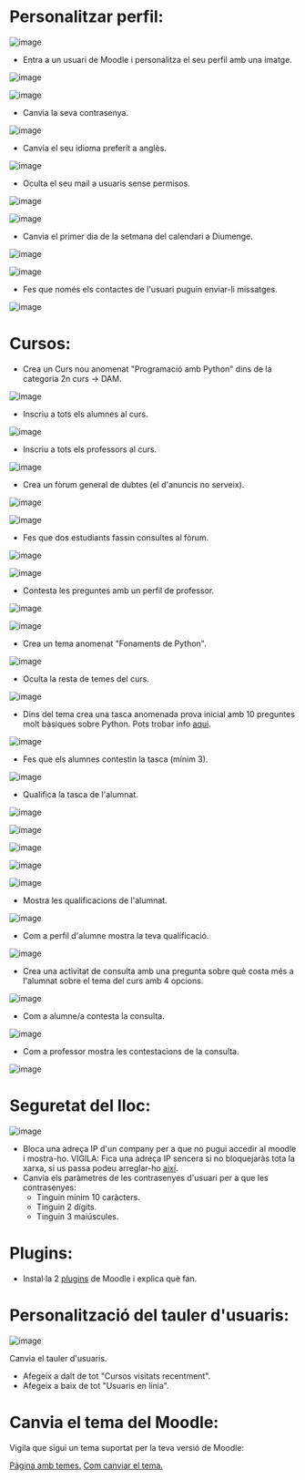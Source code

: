 # Personalitzar perfil:

![image](https://user-images.githubusercontent.com/110727546/207070729-91000a9b-782a-43ed-8f50-344d9db3ad3f.png)

- Entra a un usuari de Moodle i personalitza el seu perfil amb una imatge.

![image](https://user-images.githubusercontent.com/114162276/213467047-fce3f8a3-f60c-491c-9566-7eeb75d753bc.png)

![image](https://user-images.githubusercontent.com/114162276/213467157-1894d552-2d4b-4ada-a073-5fc873af07d6.png)

- Canvia la seva contrasenya.

![image](https://user-images.githubusercontent.com/114162276/213467447-18a74ac1-3af8-4b4f-8edd-45ca7f948122.png)

- Canvia el seu idioma preferit a anglès.

![image](https://user-images.githubusercontent.com/114162276/213468126-9614705a-b60a-4dfd-a27b-1053f8012a30.png)

- Oculta el seu mail a usuaris sense permisos.

![image](https://user-images.githubusercontent.com/114162276/213468377-35c0061f-4a99-4585-8852-56c4ded7c12e.png)

![image](https://user-images.githubusercontent.com/114162276/213468462-a013895b-a4cd-4294-9693-1b018b086d20.png)

- Canvia el primer dia de la setmana del calendari a Diumenge.

![image](https://user-images.githubusercontent.com/114162276/213469825-618aaf50-7159-48ec-85a7-f97671617f38.png)

![image](https://user-images.githubusercontent.com/114162276/213469912-d9991eed-95bf-4c49-80d1-010c67134cd8.png)

- Fes que només els contactes de l'usuari puguin enviar-li missatges.

![image](https://user-images.githubusercontent.com/114162276/213470192-5cc96bac-f011-454e-a405-a6aa14de3505.png)

# Cursos:

- Crea un Curs nou anomenat "Programació amb Python" dins de la categoria 2n curs -> DAM.

![image](https://user-images.githubusercontent.com/114162276/213471014-3e3bf658-34ed-4d95-9359-0801b1833a4d.png)

- Inscriu a tots els alumnes al curs.

![image](https://user-images.githubusercontent.com/114162276/213471350-44965c85-d486-4813-988e-f343c5097d38.png)

- Inscriu a tots els professors al curs.

![image](https://user-images.githubusercontent.com/114162276/213471620-5d257a36-3e32-4ab8-afda-de784e2b2676.png)

- Crea un fòrum general de dubtes (el d'anuncis no serveix).

![image](https://user-images.githubusercontent.com/114162276/213472857-2b683678-fef8-44fe-834d-4bf3e5ce2096.png)

![image](https://user-images.githubusercontent.com/114162276/213472971-31a9a3d2-b5cf-44f8-b61a-8f7ef4820ba6.png)

- Fes que dos estudiants fassin consultes al fòrum.

![image](https://user-images.githubusercontent.com/114162276/213478765-d1928a24-5338-4c1a-994e-b177ea7e3bbe.png)

![image](https://user-images.githubusercontent.com/114162276/213478886-8bae585c-1edd-42ac-8837-b1aabd082820.png)

- Contesta les preguntes amb un perfil de professor.

![image](https://user-images.githubusercontent.com/114162276/213479301-70e80606-9bc2-4839-bd30-9eab8830bc66.png)

![image](https://user-images.githubusercontent.com/114162276/213479485-5c37c2a0-441f-4dd5-b0cc-4290ec7869a5.png)

- Crea un tema anomenat "Fonaments de Python".

![image](https://user-images.githubusercontent.com/114162276/213480499-591f4b0e-8b79-48b7-ad1b-028040a050c6.png)

- Oculta la resta de temes del curs.

![image](https://user-images.githubusercontent.com/114162276/213480654-85576d21-622c-4051-b858-dc04cf1ea9bb.png)

- Dins del tema crea una tasca anomenada prova inicial amb 10 preguntes molt bàsiques sobre Python. Pots trobar info [aqui](https://www.w3schools.com/python/).

![image](https://user-images.githubusercontent.com/114162276/213485154-4e6d61af-4ed9-4a94-acbe-e796a320c3fc.png)

- Fes que els alumnes contestin la tasca (mínim 3).

![image](https://user-images.githubusercontent.com/114162276/213486537-bc3169db-7dcb-4176-bfd5-47d353dc8bdb.png)

- Qualifica la tasca de l'alumnat.

![image](https://user-images.githubusercontent.com/114162276/213487493-95aa57cb-da72-42e3-b35e-3b9f238fa7fd.png)

![image](https://user-images.githubusercontent.com/114162276/213487818-1c37d0b4-5ed4-436b-96ed-12e12ec5ea7e.png)

![image](https://user-images.githubusercontent.com/114162276/213487900-45fc5dba-1743-48cd-b5f4-eaf830318dc6.png)

![image](https://user-images.githubusercontent.com/114162276/213487961-446801fa-e9b9-4029-abab-e8c12a2ea74f.png)

![image](https://user-images.githubusercontent.com/114162276/213488023-cf9a43b6-600e-4835-a8d8-c9a4f18e8290.png)

- Mostra les qualificacions de l'alumnat.

![image](https://user-images.githubusercontent.com/114162276/213487391-91d36d5c-2c30-4ff2-a69a-3e2113958526.png)

- Com a perfil d'alumne mostra la teva qualificació.

![image](https://user-images.githubusercontent.com/114162276/213488427-f456a29a-7749-46c3-b18b-24e6434bf5c3.png)

- Crea una activitat de consulta amb una pregunta sobre què costa més a l'alumnat sobre el tema del curs amb 4 opcions.

![image](https://user-images.githubusercontent.com/114162276/213489990-1a19cb3d-1fe4-4a3c-a35c-1fedb3e6b898.png)

- Com a alumne/a contesta la consulta.

![image](https://user-images.githubusercontent.com/114162276/213490454-8b894e1f-f8f4-47c8-a570-dbd6217c54b7.png)

- Com a professor mostra les contestacions de la consulta.

![image](https://user-images.githubusercontent.com/114162276/213490605-6aa390fd-bb57-4226-92ab-23627412903d.png)

# Seguretat del lloc:

![image](https://user-images.githubusercontent.com/110727546/207085138-c3cbcb81-edee-45a1-8b11-daf20093e56d.png)


- Bloca una adreça IP d'un company per a que no pugui accedir al moodle i mostra-ho. VIGILA: Fica una adreça IP sencera si no bloquejaràs tota la xarxa, si us passa podeu arreglar-ho [així](https://moodle.org/mod/forum/discuss.php?d=323745).
- Canvia els paràmetres de les contrasenyes d'usuari per a que les contrasenyes:
  - Tinguin mínim 10 caràcters.
  - Tinguin 2 dígits.
  - Tinguin 3 maiúscules.

# Plugins:

- Instal·la 2 [plugins](https://moodle.org/plugins/) de Moodle i explica què fan.

# Personalització del tauler d'usuaris:

![image](https://user-images.githubusercontent.com/110727546/207088651-6131a2b1-20c7-4a9f-b50a-317295ce70f1.png)

Canvia el tauler d'usuaris.

- Afegeix a dalt de tot "Cursos visitats recentment".
- Afegeix a baix de tot "Usuaris en línia".

# Canvia el tema del Moodle:

Vigila que sigui un tema suportat per la teva versió de Moodle:

[Pàgina amb temes.](https://moodle.org/plugins/browse.php?list=category&id=3)
[Com canviar el tema.](https://docs.moodle.org/24/en/Installing_a_new_theme)
